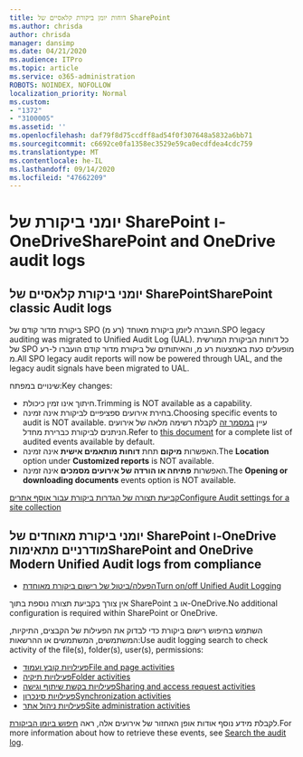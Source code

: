 ```yaml
---
title: דוחות יומן ביקורת קלאסיים של SharePoint
ms.author: chrisda
author: chrisda
manager: dansimp
ms.date: 04/21/2020
ms.audience: ITPro
ms.topic: article
ms.service: o365-administration
ROBOTS: NOINDEX, NOFOLLOW
localization_priority: Normal
ms.custom:
- "1372"
- "3100005"
ms.assetid: ''
ms.openlocfilehash: daf79f8d75ccdff8ad54f0f307648a5832a6bb71
ms.sourcegitcommit: c6692ce0fa1358ec3529e59ca0ecdfdea4cdc759
ms.translationtype: MT
ms.contentlocale: he-IL
ms.lasthandoff: 09/14/2020
ms.locfileid: "47662209"
---
```

# <a name="sharepoint-and-onedrive-audit-logs"></a><span data-ttu-id="ecb6f-102">יומני ביקורת של SharePoint ו-OneDrive</span><span class="sxs-lookup"><span data-stu-id="ecb6f-102">SharePoint and OneDrive audit logs</span></span>

## <a name="sharepoint-classic-audit-logs"></a><span data-ttu-id="ecb6f-103">יומני ביקורת קלאסיים של SharePoint</span><span class="sxs-lookup"><span data-stu-id="ecb6f-103">SharePoint classic Audit logs</span></span>

<span data-ttu-id="ecb6f-104">ביקורת מדור קודם של SPO הועברה ליומן ביקורת מאוחד (רע מ).</span><span class="sxs-lookup"><span data-stu-id="ecb6f-104">SPO legacy auditing was migrated to Unified Audit Log (UAL).</span></span> <span data-ttu-id="ecb6f-105">כל דוחות הביקורת המורשית של SPO מופעלים כעת באמצעות רע מ, והאיתותים של ביקורת מדור קודם הועברו ל-רע מ.</span><span class="sxs-lookup"><span data-stu-id="ecb6f-105">All SPO legacy audit reports will now be powered through UAL, and the legacy audit signals have been migrated to UAL.</span></span>

<span data-ttu-id="ecb6f-106">שינויים במפתח:</span><span class="sxs-lookup"><span data-stu-id="ecb6f-106">Key changes:</span></span>

* <span data-ttu-id="ecb6f-107">חיתוך אינו זמין כיכולת.</span><span class="sxs-lookup"><span data-stu-id="ecb6f-107">Trimming is NOT available as a capability.</span></span>
* <span data-ttu-id="ecb6f-108">בחירת אירועים ספציפיים לביקורת אינה זמינה.</span><span class="sxs-lookup"><span data-stu-id="ecb6f-108">Choosing specific events to audit is NOT available.</span></span> <span data-ttu-id="ecb6f-109">עיין [במסמך זה](https://docs.microsoft.com/microsoft-365/compliance/search-the-audit-log-in-security-and-compliance) לקבלת רשימה מלאה של אירועים הניתנים לביקורת כברירת מחדל.</span><span class="sxs-lookup"><span data-stu-id="ecb6f-109">Refer to [this document](https://docs.microsoft.com/microsoft-365/compliance/search-the-audit-log-in-security-and-compliance) for a complete list of audited events available by default.</span></span>
* <span data-ttu-id="ecb6f-110">האפשרות **מיקום** תחת **דוחות מותאמים אישית** אינה זמינה.</span><span class="sxs-lookup"><span data-stu-id="ecb6f-110">The **Location** option under **Customized reports** is NOT available.</span></span>
* <span data-ttu-id="ecb6f-111">האפשרות **פתיחה או הורדה של אירועים מסמכים** אינה זמינה.</span><span class="sxs-lookup"><span data-stu-id="ecb6f-111">The **Opening or downloading documents** events option is NOT available.</span></span>

[<span data-ttu-id="ecb6f-112">קביעת תצורה של הגדרות ביקורת עבור אוסף אתרים</span><span class="sxs-lookup"><span data-stu-id="ecb6f-112">Configure Audit settings for a site collection</span></span>](https://support.office.com/article/Configure-audit-settings-for-a-site-collection-A9920C97-38C0-44F2-8BCB-4CF1E2AE22D2)

## <a name="sharepoint-and-onedrive-modern-unified-audit-logs-from-compliance"></a><span data-ttu-id="ecb6f-113">יומני ביקורת מאוחדים של SharePoint ו-OneDrive מודרניים מתאימות</span><span class="sxs-lookup"><span data-stu-id="ecb6f-113">SharePoint and OneDrive Modern Unified Audit logs from compliance</span></span>

* [<span data-ttu-id="ecb6f-114">הפעלה/ביטול של רישום ביקורת מאוחדת</span><span class="sxs-lookup"><span data-stu-id="ecb6f-114">Turn on/off Unified Audit Logging</span></span>](https://docs.microsoft.com/microsoft-365/compliance/turn-audit-log-search-on-or-off) 

<span data-ttu-id="ecb6f-115">אין צורך בקביעת תצורה נוספת בתוך SharePoint או ב-OneDrive.</span><span class="sxs-lookup"><span data-stu-id="ecb6f-115">No additional configuration is required within SharePoint or OneDrive.</span></span>

<span data-ttu-id="ecb6f-116">השתמש בחיפוש רישום ביקורת כדי לבדוק את הפעילות של הקבצים, התיקיות, המשתמשים, המשתמשים או ההרשאות:</span><span class="sxs-lookup"><span data-stu-id="ecb6f-116">Use audit logging search to check activity of the file(s), folder(s), user(s), permissions:</span></span>

* [<span data-ttu-id="ecb6f-117">פעילויות קובץ ועמוד</span><span class="sxs-lookup"><span data-stu-id="ecb6f-117">File and page activities</span></span>](https://docs.microsoft.com/microsoft-365/compliance/search-the-audit-log-in-security-and-compliance)
* [<span data-ttu-id="ecb6f-118">פעילויות תיקיה</span><span class="sxs-lookup"><span data-stu-id="ecb6f-118">Folder activities</span></span>](https://docs.microsoft.com/microsoft-365/compliance/search-the-audit-log-in-security-and-compliance#folder-activities)
* [<span data-ttu-id="ecb6f-119">פעילויות בקשת שיתוף וגישה</span><span class="sxs-lookup"><span data-stu-id="ecb6f-119">Sharing and access request activities</span></span>](https://docs.microsoft.com/microsoft-365/compliance/search-the-audit-log-in-security-and-compliance#sharing-and-access-request-activities)
* [<span data-ttu-id="ecb6f-120">פעילויות סינכרון</span><span class="sxs-lookup"><span data-stu-id="ecb6f-120">Synchronization activities</span></span>](https://docs.microsoft.com/microsoft-365/compliance/search-the-audit-log-in-security-and-compliance#synchronization-activities)
* [<span data-ttu-id="ecb6f-121">פעילויות ניהול אתר</span><span class="sxs-lookup"><span data-stu-id="ecb6f-121">Site administration activities</span></span>](https://docs.microsoft.com/microsoft-365/compliance/search-the-audit-log-in-security-and-compliance#site-administration-activities)

<span data-ttu-id="ecb6f-122">לקבלת מידע נוסף אודות אופן האחזור של אירועים אלה, ראה [חיפוש ביומן הביקורת](https://docs.microsoft.com/microsoft-365/compliance/search-the-audit-log-in-security-and-compliance#search-the-audit-log).</span><span class="sxs-lookup"><span data-stu-id="ecb6f-122">For more information about how to retrieve these events, see [Search the audit log](https://docs.microsoft.com/microsoft-365/compliance/search-the-audit-log-in-security-and-compliance#search-the-audit-log).</span></span>
